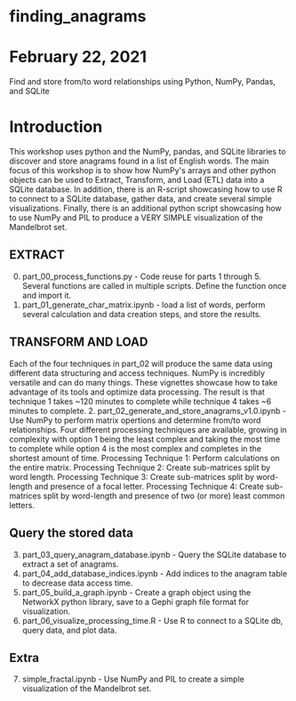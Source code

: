 # finding_anagrams
# February 22, 2021
Find and store from/to word relationships using Python, NumPy, Pandas, and SQLite

# Introduction
This workshop uses python and the NumPy, pandas, and SQLite libraries to discover and store anagrams found in a list of English words. The main focus of this workshop is to show how NumPy's arrays and other python objects can be used to Extract, Transform, and Load (ETL) data into a SQLite database. In addition, there is an R-script showcasing how to use R to connect to a SQLite database, gather data, and create several simple visualizations. Finally, there is an additional python script showcasing how to use NumPy and PIL to produce a VERY SIMPLE visualization of the Mandelbrot set. 

## EXTRACT
0. part_00_process_functions.py - Code reuse for parts 1 through 5.
Several functions are called in multiple scripts. Define the function once and import it.
1. part_01_generate_char_matrix.ipynb - load a list of words, perform several calculation and data creation steps, and store the results.
## TRANSFORM AND LOAD
Each of the four techniques in part_02 will produce the same data using different data structuring and access techniques. NumPy is incredibly versatile and can do many things. These vignettes showcase how to take advantage of its tools and optimize data processing. The result is that technique 1 takes ~120 minutes to complete while technique 4 takes ~6 minutes to complete. 
2. part_02_generate_and_store_anagrams_v1.0.ipynb - Use NumPy to perform matrix opertions and determine from/to word relationships. Four different processing techniques are available, growing in complexity with option 1 being the least complex and taking the most time to complete while option 4 is the most complex and completes in the shortest amount of time. 
Processing Technique 1: Perform calculations on the entire matrix.
Processing Technique 2: Create sub-matrices split by word length.
Processing Technique 3: Create sub-matrices split by word-length and presence of a focal letter.
Processing Technique 4: Create sub-matrices split by word-length and presence of two (or more) least common letters.
## Query the stored data
3. part_03_query_anagram_database.ipynb - Query the SQLite database to extract a set of anagrams.
4. part_04_add_database_indices.ipynb - Add indices to the anagram table to decrease data access time.
5. part_05_build_a_graph.ipynb - Create a graph object using the NetworkX python library, save to a Gephi graph file format for visualization.
6. part_06_visualize_processing_time.R - Use R to connect to a SQLite db, query data, and plot data.
## Extra
7. simple_fractal.ipynb - Use NumPy and PIL to create a simple visualization of the Mandelbrot set.
